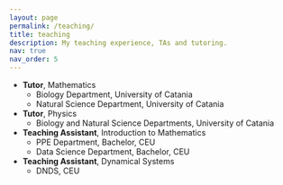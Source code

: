```yaml
---
layout: page
permalink: /teaching/
title: teaching
description: My teaching experience, TAs and tutoring.
nav: true
nav_order: 5
---
```


- **Tutor**, Mathematics
  - Biology Department, University of Catania
  - Natural Science Department, University of Catania
- **Tutor**, Physics
  - Biology and Natural Science Departments, University of Catania
- **Teaching Assistant**, Introduction to Mathematics
  - PPE Department, Bachelor, CEU
  - Data Science Department, Bachelor, CEU
- **Teaching Assistant**, Dynamical Systems
  - DNDS, CEU